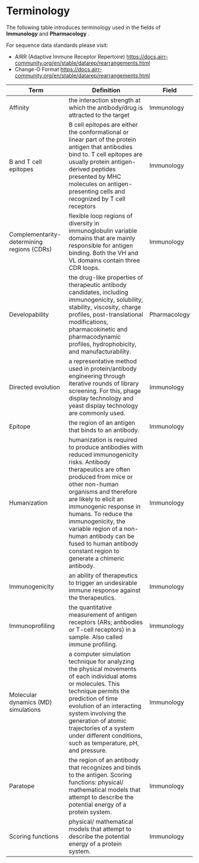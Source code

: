 # Terminology
The following table introduces terminology used in the fields of __Immunology__ and __Pharmacology__ .

For sequence data standards please visit: 
- AIRR (Adaptive Immune Receptor Repertoire) https://docs.airr-community.org/en/stable/datarep/rearrangements.html
- Change-O Format https://docs.airr-community.org/en/stable/datarep/rearrangements.html

Term | Definition | Field
-------- | ----------- | ------
Affinity | the interaction strength at which the antibody/drug is attracted to the target | Immunology
B and T cell epitopes | B cell epitopes are either the conformational or linear part of the protein antigen that antibodies bind to. T cell epitopes are usually protein antigen-derived peptides presented by MHC molecules on antigen-presenting cells and recognized by T cell receptors | Immunology 
Complementarity-determining regions (CDRs) | flexible loop regions of diversity in immunoglobulin variable domains that are mainly responsible for antigen binding. Both the VH and VL domains contain three CDR loops. | Immunology
Developability | the drug-like properties of therapeutic antibody candidates, including immunogenicity, solubility, stability, viscosity, charge profiles, post-translational modifications, pharmacokinetic and pharmacodynamic profiles, hydrophobicity, and manufacturability. | Pharmacology
Directed evolution | a representative method used in protein/antibody engineering through iterative rounds of library screening. For this, phage display technology and yeast display technology are commonly used. | Immunology
Epitope | the region of an antigen that binds to an antibody. | Immunology
Humanization | humanization is required to produce antibodies with reduced immunogenicity risks. Antibody therapeutics are often produced from mice or other non-human organisms and therefore are likely to elicit an immunogenic response in humans. To reduce the immunogenicity, the variable region of a non-human antibody can be fused to human antibody constant region to generate a chimeric antibody. | Immunology
Immunogenicity | an ability of therapeutics to trigger an undesirable immune response against the therapeutics. | Immunology
Immunoprofiling | the quantitative measurement of antigen receptors (ARs; antibodies or T-cell receptors) in a sample. Also called immune profiling. | Immunology
Molecular dynamics (MD) simulations | a computer simulation technique for analyzing the physical movements of each individual atoms or molecules. This technique permits the prediction of time evolution of an interacting system involving the generation of atomic trajectories of a system under different conditions, such as temperature, pH, and pressure. | Immunology
Paratope | the region of an antibody that recognizes and binds to the antigen. Scoring functions: physical/ mathematical models that attempt to describe the potential energy of a protein system. | Immunology
Scoring functions | physical/ mathematical models that attempt to describe the potential energy of a protein system. | Immunology

